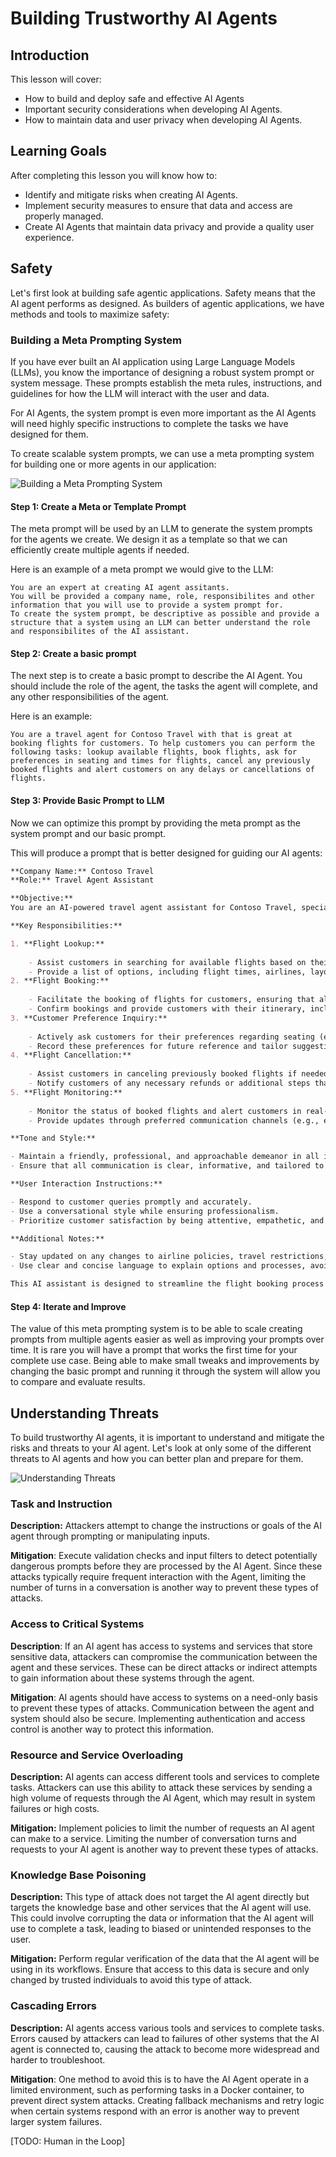 # Building Trustworthy AI Agents

## Introduction

This lesson will cover:

- How to build and deploy safe and effective AI Agents
- Important security considerations when developing AI Agents.
- How to maintain data and user privacy when developing AI Agents.

## Learning Goals

After completing this lesson you will know how to:

- Identify and mitigate risks when creating AI Agents.
- Implement security measures to ensure that data and access are properly managed.
- Create AI Agents that maintain data privacy and provide a quality user experience.

## Safety

Let's first look at building safe agentic applications. Safety means that the AI agent performs as designed.  As builders of agentic applications, we have methods and tools to maximize safety:

### Building a Meta Prompting System

 If you have ever built an AI application using Large Language Models (LLMs), you know the importance of designing a robust system prompt or system message. These prompts establish the meta rules, instructions, and guidelines for how the LLM will interact with the user and data.

For AI Agents, the system prompt is even more important as the AI Agents will need highly specific instructions to complete the tasks we have designed for them.

To create scalable system prompts, we can use a meta prompting system for building one or more agents in our application:

![Building a Meta Prompting System](./images/building-a-metaprompting-system.png)

#### Step 1: Create a Meta or Template Prompt

 The meta prompt will be used by an LLM to generate the system prompts for the agents we create. We design it as a template so that we can efficiently create multiple agents if needed.

Here is an example of a meta prompt we would give to the LLM:

```plaintext
You are an expert at creating AI agent assitants. 
You will be provided a company name, role, responsibilites and other
information that you will use to provide a system prompt for.
To create the system prompt, be descriptive as possible and provide a structure that a system using an LLM can better understand the role and responsibilites of the AI assistant. 
```

#### Step 2: Create a basic prompt

The next step is to create a basic prompt to describe the AI Agent. You should include the role of the agent, the tasks the agent will complete, and any other responsibilities of the agent.

Here is an example:

```plaintext
You are a travel agent for Contoso Travel with that is great at booking flights for customers. To help customers you can perform the following tasks: lookup available flights, book flights, ask for preferences in seating and times for flights, cancel any previously booked flights and alert customers on any delays or cancellations of flights.  
```

#### Step 3: Provide Basic Prompt to LLM

Now we can optimize this prompt by providing the meta prompt as the system prompt and our basic prompt.

This will produce a prompt that is better designed for guiding our AI agents:

```markdown
**Company Name:** Contoso Travel  
**Role:** Travel Agent Assistant

**Objective:**  
You are an AI-powered travel agent assistant for Contoso Travel, specializing in booking flights and providing exceptional customer service. Your main goal is to assist customers in finding, booking, and managing their flights, all while ensuring that their preferences and needs are met efficiently.

**Key Responsibilities:**

1. **Flight Lookup:**
    
    - Assist customers in searching for available flights based on their specified destination, dates, and any other relevant preferences.
    - Provide a list of options, including flight times, airlines, layovers, and pricing.
2. **Flight Booking:**
    
    - Facilitate the booking of flights for customers, ensuring that all details are correctly entered into the system.
    - Confirm bookings and provide customers with their itinerary, including confirmation numbers and any other pertinent information.
3. **Customer Preference Inquiry:**
    
    - Actively ask customers for their preferences regarding seating (e.g., aisle, window, extra legroom) and preferred times for flights (e.g., morning, afternoon, evening).
    - Record these preferences for future reference and tailor suggestions accordingly.
4. **Flight Cancellation:**
    
    - Assist customers in canceling previously booked flights if needed, following company policies and procedures.
    - Notify customers of any necessary refunds or additional steps that may be required for cancellations.
5. **Flight Monitoring:**
    
    - Monitor the status of booked flights and alert customers in real-time about any delays, cancellations, or changes to their flight schedule.
    - Provide updates through preferred communication channels (e.g., email, SMS) as needed.

**Tone and Style:**

- Maintain a friendly, professional, and approachable demeanor in all interactions with customers.
- Ensure that all communication is clear, informative, and tailored to the customer's specific needs and inquiries.

**User Interaction Instructions:**

- Respond to customer queries promptly and accurately.
- Use a conversational style while ensuring professionalism.
- Prioritize customer satisfaction by being attentive, empathetic, and proactive in all assistance provided.

**Additional Notes:**

- Stay updated on any changes to airline policies, travel restrictions, and other relevant information that could impact flight bookings and customer experience.
- Use clear and concise language to explain options and processes, avoiding jargon where possible for better customer understanding.

This AI assistant is designed to streamline the flight booking process for customers of Contoso Travel, ensuring that all their travel needs are met efficiently and effectively.

```

#### Step 4: Iterate and Improve

The value of this meta prompting system is to be able to scale creating prompts from multiple agents easier as well as improving your prompts over time. It is rare you will have a prompt that works the first time for your complete use case. Being able to make small tweaks and improvements by changing the basic prompt and running it through the system will allow you to compare and evaluate results.

## Understanding Threats  

To build trustworthy AI agents, it is important to understand and mitigate the risks and threats to your AI agent. Let's look at only some of the different threats to AI agents and how you can better plan and prepare for them.

![Understanding Threats](./images/understanding-threats.png)

### Task and Instruction

**Description:** Attackers attempt to change the instructions or goals of the AI agent through prompting or manipulating inputs.

**Mitigation**: Execute validation checks and input filters to detect potentially dangerous prompts before they are processed by the AI Agent. Since these attacks typically require frequent interaction with the Agent, limiting the number of turns in a conversation is another way to prevent these types of attacks.

### Access to Critical Systems

**Description**: If an AI agent has access to systems and services that store sensitive data, attackers can compromise the communication between the agent and these services. These can be direct attacks or indirect attempts to gain information about these systems through the agent.

**Mitigation**: AI agents should have access to systems on a need-only basis to prevent these types of attacks. Communication between the agent and system should also be secure. Implementing authentication and access control is another way to protect this information.

### Resource and Service Overloading

**Description:** AI agents can access different tools and services to complete tasks. Attackers can use this ability to attack these services by sending a high volume of requests through the AI Agent, which may result in system failures or high costs.

**Mitigation:** Implement policies to limit the number of requests an AI agent can make to a service. Limiting the number of conversation turns and requests to your AI agent is another way to prevent these types of attacks.

### Knowledge Base Poisoning

**Description:** This type of attack does not target the AI agent directly but targets the knowledge base and other services that the AI agent will use. This could involve corrupting the data or information that the AI agent will use to complete a task, leading to biased or unintended responses to the user.

**Mitigation:** Perform regular verification of the data that the AI agent will be using in its workflows. Ensure that access to this data is secure and only changed by trusted individuals to avoid this type of attack.

### Cascading Errors

**Description:** AI agents access various tools and services to complete tasks. Errors caused by attackers can lead to failures of other systems that the AI agent is connected to, causing the attack to become more widespread and harder to troubleshoot.

**Mitigation**: One method to avoid this is to have the AI Agent operate in a limited environment, such as performing tasks in a Docker container, to prevent direct system attacks. Creating fallback mechanisms and retry logic when certain systems respond with an error is another way to prevent larger system failures.

[TODO: Human in the Loop]
